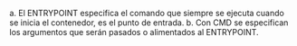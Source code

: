 a.	El ENTRYPOINT especifica el comando que siempre se ejecuta cuando se inicia el contenedor, es el punto de entrada.
b.	Con CMD se especifican los argumentos que serán pasados o alimentados al ENTRYPOINT.
